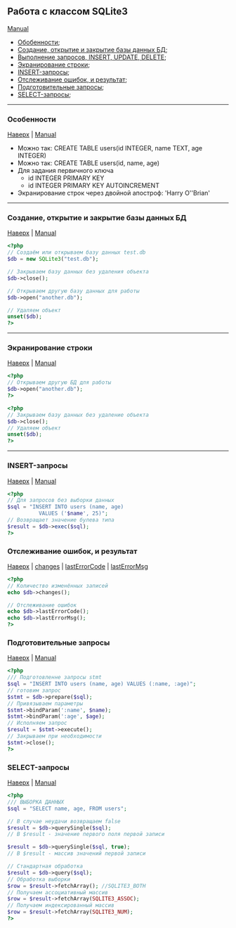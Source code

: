 <a name="Up"></a>

## Работа с классом SQLite3
[Manual](http://php.net/manual/ru/class.sqlite3.php)

 + [Обобенности](#SQLite3);
 + [Создание, открытие и закрытие базы данных БД](#newSQLite);
 + [Выполнение запросов, INSERT, UPDATE, DELETE](#insert);
 + [Экранирование строки](#escape);
 + [INSERT-запросы](#insert);
 + [Отслеживание ошибок, и результат](#error);
 + [Подготовительные запросы](#prepare);
 + [SELECT-запросы](#select);


***
### <a name="SQLite3"></a> Оcобенности
[Наверх](#Up) | [Manual](http://php.net/manual/ru/class.sqlite3.php)

 + 	Можно так: CREATE TABLE users(id INTEGER, name TEXT, age INTEGER)
 + 	Можно так: CREATE TABLE users(id, name, age)
 + 	Для задания первичного ключа
    - id INTEGER PRIMARY KEY
	- id INTEGER PRIMARY KEY AUTOINCREMENT
 + 	Экранирование строк через двойной апостроф: 'Harry O''Brian'
***

### <a name="newSQLite"></a> Создание, открытие и закрытие базы данных БД
[Наверх](#Up) | [Manual](http://php.net/manual/ru/sqlite3.construct.php)

```php
<?php
// Создаём или открываем базу данных test.db
$db = new SQLite3("test.db");

// Закрываем базу данных без удаления объекта
$db->close();

// Открываем другую базу данных для работы
$db->open("another.db");

// Удаляем объект
unset($db);
?>
```
***
### <a name="escape"></a> Экранирование строки
[Наверх](#Up) | [Manual](http://php.net/manual/ru/sqlite3.escapestring.php)

```php
<?php
// Открываем другую БД для работы
$db->open("another.db");
?>
```

```php
<?php
// Закрываем базу данных без удаление объекта
$db->close();
// Удаляем объект
unset($db);
?>
```
***
### <a name="insert"></a> INSERT-запросы
[Наверх](#Up) | [Manual](http://php.net/manual/ru/sqlite3.exec.php)

```php
<?php
// Для запросов без выборки данных
$sql = "INSERT INTO users (name, age)
          VALUES ('$name', 25)";
// Возвращает значение булева типа
$result = $db->exec($sql);
?>
```
### <a name="error"></a> Отслеживание ошибок, и результат
[Наверх](#Up) | [changes](http://php.net/manual/ru/sqlite3.changes.php) | [lastErrorCode](http://php.net/manual/ru/sqlite3.lasterrorcode.php) | [lastErrorMsg](http://php.net/manual/ru/sqlite3.lasterrormsg.php)

```php
<?php
// Количество изменённых записей
echo $db->changes();

// Отслеживание ошибок
echo $db->lastErrorCode();
echo $db->lastErrorMsg();
?>
```
### <a name="prepare"></a> Подготовительные запросы
[Наверх](#Up) | [Manual](http://php.net/manual/ru/sqlite3stmt.bindparam.php) 

```php
<?php
/// Подготовленне запросы stmt
$sql = "INSERT INTO users (name, age) VALUES (:name, :age)";
// готовим запрос
$stmt = $db->prepare($sql);
// Привязываем параметры
$stmt->bindParam(':name', $name);
$stmt->bindParam(':age', $age);
// Исполняем запрос
$result = $stmt->execute();
// Закрываем при необходимости
$stmt->close();
?>
```
### <a name="select"></a> SELECT-запросы
[Наверх](#Up) | [Manual](http://php.net/manual/ru/sqlite3result.fetcharray.php)

```php
<?php
/// ВЫБОРКА ДАННЫХ
$sql = "SELECT name, age, FROM users";

// В случае неудачи возвращаем false
$result = $db->querySingle($sql);
// В $result - значение первого поля первой записи

$result = $db->querySingle($sql, true);
// В $result - массив значений первой записи

// Стандартная обработка
$result = $db->query($sql);
// Обработка выборки
$row = $result->fetchArray(); //SQLITE3_BOTH
// Получаем ассоциативный массив
$row = $result->fetchArray(SQLITE3_ASSOC);
// Получаем индексированный массив
$row = $result->fetchArray(SQLITE3_NUM);
?>
```